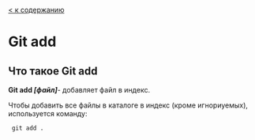 [< к содержанию](./readme.md)

# Git add
## Что такое **Git add**

**Git add *[файл]***- добавляет файл в индекс.

Чтобы добавить все файлы в каталоге в индекс (кроме игнориуемых), используется команду: 
~~~bash=
 git add .
~~~
